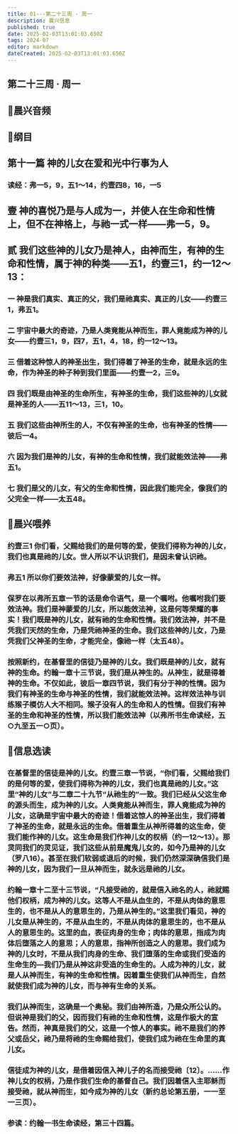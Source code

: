 ```yaml
---
title: 01---第二十三周 · 周一
description: 晨兴信息
published: true
date: 2025-02-03T13:01:03.650Z
tags: 2024-07
editor: markdown
dateCreated: 2025-02-03T13:01:03.650Z
---
```


## 第二十三周 · 周一

## 🎵晨兴音频

## 📖纲目

## 第十一篇    神的儿女在爱和光中行事为人

### 读经：弗一5，9，五1～14，约壹四8，16，一5

## 壹	神的喜悦乃是与人成为一，并使人在生命和性情上，但不在神格上，与祂一式一样——弗一5，9。

## 贰	我们这些神的儿女乃是神人，由神而生，有神的生命和性情，属于神的种类——五1，约壹三1，约一12～13：

### 一	神是我们真实、真正的父，我们是祂真实、真正的儿女——约壹三1，弗五1。

### 二	宇宙中最大的奇迹，乃是人类竟能从神而生，罪人竟能成为神的儿女——约壹三1，9，四7，五1，4，18，约一12～13。

### 三	借着这种惊人的神圣出生，我们得着了神圣的生命，就是永远的生命，作为神圣的种子种到我们里面——约壹一2，三9。

### 四	我们既是由神圣的生命所生，有神圣的生命，我们这些神的儿女就是神圣的人——五11～13，三1，10。

### 五	我们这些由神所生的人，不仅有神圣的生命，也有神圣的性情——彼后一4。

### 六	因为我们是神的儿女，有神的生命和性情，我们就能效法神——弗五1。

### 七	我们是父的儿女，有父的生命和性情，因此我们能完全，像我们的父完全一样——太五48。

## 📖晨兴喂养

### **约壹三1**    **你们看，父赐给我们的是何等的爱，使我们得称为神的儿女，我们也真是祂的儿女。世人所以不认识我们，是因未曾认识祂。**

### **弗五1**    **所以你们要效法神，好像蒙爱的儿女一样。**

### 保罗在以弗所五章一节的话是命令语气，是一个嘱咐。他嘱咐我们要效法神。我们是神蒙爱的儿女，所以能效法神，这是何等荣耀的事实！我们既是神的儿女，就有祂的生命和性情。我们效法神，并不是凭我们天然的生命，乃是凭祂神圣的生命。我们这些神的儿女，乃是凭我们父神圣的生命，才能完全，像祂一样（太五48）。

### 按照新约，在基督里的信徒乃是神的儿女。我们既是神的儿女，就有神的生命。约翰一章十三节说，我们是从神生的。从神生，就是得着神的生命。不仅如此，彼后一章四节说，我们有分于神的性情。因为我们有神圣的生命与神圣的性情，我们就能效法神。这样效法神与训练猴子模仿人大不相同。猴子没有人的生命和人的性情。但我们有神圣的生命和神圣的性情，所以我们能效法神（以弗所书生命读经，五○九至五一○页）。

## 📖信息选读

### 在基督里的信徒是神的儿女。约壹三章一节说，“你们看，父赐给我们的是何等的爱，使我们得称为神的儿女，我们也真是祂的儿女。”这里“神的儿女”与二章二十九节“从祂生的”一致。我们已经从父这生命的源头而生，成为神的儿女。人类竟能从神而生，罪人竟能成为神的儿女，这确是宇宙中最大的奇迹！借着这惊人的神圣出生，我们得着了神圣的生命，就是永远的生命。借着重生从神所得着的这生命，使我们能作神的儿女。这生命是我们作神儿女的权柄（约一12～13）。那灵同我们的灵见证，我们这些从前是魔鬼儿女的，如今乃是神的儿女（罗八16）。甚至在我们软弱或退后的时候，我们仍然深深确信我们是神的儿女，因为我们一旦从神而生，就永远是祂的儿女。

### 约翰一章十二至十三节说，“凡接受祂的，就是信入祂名的人，祂就赐他们权柄，成为神的儿女。这等人不是从血生的，不是从肉体的意思生的，也不是从人的意思生的，乃是从神生的。”这里我们看见，神的儿女是从神生的，不是从血生的，不是从肉体的意思生的，也不是从人的意思生的。这里的血，表征肉身的生命；肉体的意思，指成为肉体后堕落之人的意思；人的意思，指神所创造之人的意思。我们成为神的儿女时，不是从我们肉身的生命、我们堕落的生命或我们受造的生命生的—我们乃是从神这非受造的生命生的。人成为神的儿女，就是人从神而生，有神的生命和性情。因着重生使我们从神而生，自然就使我们成为神的儿女，而与神有生命的关系。

### 我们从神而生，这确是一个奥秘。我们由神所造，乃是众所公认的。但说神是我们的父，因而我们有祂的生命和性情，这是作极大的宣告。然而，神真是我们的父，这是一个惊人的事实。祂不是我们的养父或岳父，祂乃是将祂的生命赐给我们，使我们成为祂在生命里的真儿女。

### 信徒成为神的儿女，是借着因信入神儿子的名而接受祂〔12〕。……作神儿女的权柄，乃是作我们生命的基督自己。我们因着信入主耶稣而接受祂，就从神而生，如今成为神的儿女（新约总论第五册，一一至一三页）。

### 参读：约翰一书生命读经，第三十四篇。

<!-- Google tag (gtag.js) -->

<script async src="https://www.googletagmanager.com/gtag/js?id=G-1P8709Z16T"></script>

<script>


 window.dataLayer = window.dataLayer || [];

 function gtag(){dataLayer.push(arguments);}

 gtag('js', new Date());



 gtag('config', 'G-1P8709Z16T');

</script>